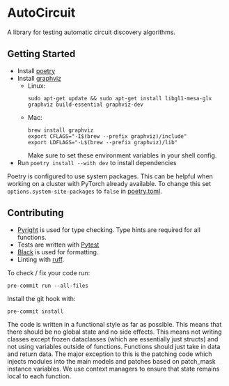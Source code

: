 # AutoCircuit
A library for testing automatic circuit discovery algorithms.

## Getting Started
- Install [poetry](https://python-poetry.org/docs/#installation)
- Install [graphviz](https://graphviz.org/download/)
    - Linux:
        ```
        sudo apt-get update && sudo apt-get install libgl1-mesa-glx graphviz build-essential graphviz-dev
        ```
    - Mac:
        ```
        brew install graphviz
        export CFLAGS="-I$(brew --prefix graphviz)/include"
        export LDFLAGS="-L$(brew --prefix graphviz)/lib"
        ```
        Make sure to set these environment variables in your shell config.
- Run `poetry install --with dev` to install dependencies

Poetry is configured to use system packages. This can be helpful when working on a cluster with PyTorch already available. To change this set `options.system-site-packages` to `false` in [poetry.toml](poetry.toml).

## Contributing
- [Pyright](https://github.com/microsoft/pyright) is used for type checking. Type hints are required for all functions.
- Tests are written with [Pytest](https://docs.pytest.org/en/stable/)
- [Black](https://github.com/psf/black) is used for formatting.
- Linting with [ruff](https://github.com/astral-sh/ruff).

To check / fix your code run:
```
pre-commit run --all-files
```
Install the git hook with:
```
pre-commit install
```

The code is written in a functional style as far as possible. This means that there should be no global state and no side effects. This means not writing classes except frozen dataclasses (which are essentially just structs) and not using variables outside of functions. Functions should just take in data and return data. The major exception to this is the patching code which injects modules into the main models and patches based on patch_mask instance variables. We use context managers to ensure that state remains local to each function.
